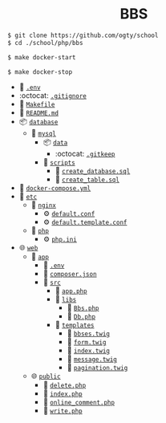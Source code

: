<h1 align="center">BBS</h1>

```zsh
$ git clone https://github.com/ogty/school
$ cd ./school/php/bbs
```

```zsh
$ make docker-start
```

```zsh
$ make docker-stop
```

- 🔐 [`.env`](https://github.com/ogty/school/php/bbs/blob/main/.env)
- :octocat: [`.gitignore`](https://github.com/ogty/school/php/bbs/blob/main/.gitignore)
- 📄 [`Makefile`](https://github.com/ogty/school/php/bbs/blob/main/Makefile)
- 📝 [`README.md`](https://github.com/ogty/school/php/bbs/blob/main/README.md)
- 📦 [`database`](https://github.com/ogty/school/php/bbs/blob/main/database)
  - 🐬 [`mysql`](https://github.com/ogty/school/php/bbs/blob/main/database/mysql)
    - 📦 [`data`](https://github.com/ogty/school/php/bbs/blob/main/database/mysql/data)
      - :octocat: [`.gitkeep`](https://github.com/ogty/school/php/bbs/blob/main/database/mysql/data/.gitkeep)
    - 📂 [`scripts`](https://github.com/ogty/school/php/bbs/blob/main/database/mysql/scripts)
      - 🐬 [`create_database.sql`](https://github.com/ogty/school/php/bbs/blob/main/database/mysql/scripts/create_database.sql)
      - 🐬 [`create_table.sql`](https://github.com/ogty/school/php/bbs/blob/main/database/mysql/scripts/create_table.sql)
- 🐳 [`docker-compose.yml`](https://github.com/ogty/school/php/bbs/blob/main/docker-compose.yml)
- 📂 [`etc`](https://github.com/ogty/school/php/bbs/blob/main/etc)
  - 📂 [`nginx`](https://github.com/ogty/school/php/bbs/blob/main/etc/nginx)
    - ⚙️ [`default.conf`](https://github.com/ogty/school/php/bbs/blob/main/etc/nginx/default.conf)
    - ⚙️ [`default.template.conf`](https://github.com/ogty/school/php/bbs/blob/main/etc/nginx/default.template.conf)
  - 🐘 [`php`](https://github.com/ogty/school/php/bbs/blob/main/etc/php)
    - ⚙️ [`php.ini`](https://github.com/ogty/school/php/bbs/blob/main/etc/php/php.ini)
- 🌐 [`web`](https://github.com/ogty/school/php/bbs/blob/main/web)
  - 📂 [`app`](https://github.com/ogty/school/php/bbs/blob/main/web/app)
    - 🔐 [`.env`](https://github.com/ogty/school/php/bbs/blob/main/web/app/.env)
    - 📄 [`composer.json`](https://github.com/ogty/school/php/bbs/blob/main/web/app/composer.json)
    - 📂 [`src`](https://github.com/ogty/school/php/bbs/blob/main/web/app/src)
      - 🐘 [`app.php`](https://github.com/ogty/school/php/bbs/blob/main/web/app/src/app.php)
      - 📂 [`libs`](https://github.com/ogty/school/php/bbs/blob/main/web/app/src/libs)
        - 🐘 [`Bbs.php`](https://github.com/ogty/school/php/bbs/blob/main/web/app/src/libs/Bbs.php)
        - 🐘 [`Db.php`](https://github.com/ogty/school/php/bbs/blob/main/web/app/src/libs/Db.php)
      - 📂 [`templates`](https://github.com/ogty/school/php/bbs/blob/main/web/app/src/templates)
        - 🌿 [`bbses.twig`](https://github.com/ogty/school/php/bbs/blob/main/web/app/src/templates/bbses.twig)
        - 🌿 [`form.twig`](https://github.com/ogty/school/php/bbs/blob/main/web/app/src/templates/form.twig)
        - 🌿 [`index.twig`](https://github.com/ogty/school/php/bbs/blob/main/web/app/src/templates/index.twig)
        - 🌿 [`message.twig`](https://github.com/ogty/school/php/bbs/blob/main/web/app/src/templates/message.twig)
        - 🌿 [`pagination.twig`](https://github.com/ogty/school/php/bbs/blob/main/web/app/src/templates/pagination.twig)
  - 🌐 [`public`](https://github.com/ogty/school/php/bbs/blob/main/web/public)
    - 🐘 [`delete.php`](https://github.com/ogty/school/php/bbs/blob/main/web/public/delete.php)
    - 🐘 [`index.php`](https://github.com/ogty/school/php/bbs/blob/main/web/public/index.php)
    - 🐘 [`online_comment.php`](https://github.com/ogty/school/php/bbs/blob/main/web/public/online_comment.php)
    - 🐘 [`write.php`](https://github.com/ogty/school/php/bbs/blob/main/web/public/write.php)
